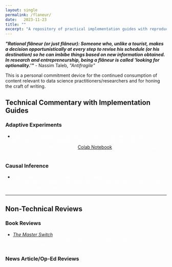 ```yaml
---
layout: single
permalink: /flaneur/
date:   2023-11-23
title: ""
excerpt: "A repository of practical implementation guides with reproducible codes for practitioners and non-technical reviews."
---
```

***"Rational flâneur (or just flâneur): Someone who, unlike a tourist, makes a decision opportunistically at every step to revise his schedule (or his destination) so he can imbibe things based on new information obtained. In research and entrepreneurship, being a flâneur is called 'looking for optionality.'"*** - Nassim Taleb, *"Antifragile"*

This is a personal commitment device for the continued consumption of content relevant to data science practitioners/researchers and for honing the craft of writing. 

## Technical Commentary with Implementation Guides

### Adaptive Experiments 
+ <span style = "color: #FFFFFF"> Top-Two Thompson Sampling: Theoretical Properties and Applications [Post]({% link _posts/2023-11-27-TTTS.md %}){: .btn .btn--success .btn--small}{:target="_blank"} [Colab Notebook](https://colab.research.google.com/drive/1yMlRU9PGMpx6Ey7LfG9oENSKwYV5HxvO?usp=sharing){: .btn .btn--warning .btn--small}{:target="_blank"} </span> 

### Causal Inference 
+ <span style = "color: #FFFFFF"> Post-Bandit Inference: Adaptively Re-weighted AIPW Estimator [Post]({% link _posts/2023-11-22-CIHadad.md %}){: .btn .btn--success .btn--small}{:target="_blank"} </span>

---

## Non-Technical Reviews 

### Book Reviews 
+ <span style = "color: #FFFFFF"> *[The Master Switch](https://www.amazon.com/Master-Switch-Information-Empires-Borzoi/dp/0307269930/ref=tmm_hrd_swatch_0?_encoding=UTF8&qid=&sr=)* by Tim Wu [Post]({% link _posts/2023-12-05-master-switch.md %}){: .btn .btn--success .btn--small}{:target="_blank"} </span>

### News Article/Op-Ed Reviews 

